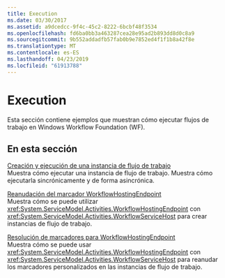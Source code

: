 ```yaml
---
title: Execution
ms.date: 03/30/2017
ms.assetid: a9dcedcc-9f4c-45c2-8222-6bcbf48f3534
ms.openlocfilehash: fd6ba0bb3a463287cea28e95ad2b893dd8d0c8a9
ms.sourcegitcommit: 9b552addadfb57fab0b9e7852ed4f1f1b8a42f8e
ms.translationtype: MT
ms.contentlocale: es-ES
ms.lasthandoff: 04/23/2019
ms.locfileid: "61913788"
---
```

# <a name="execution"></a>Execution
Esta sección contiene ejemplos que muestran cómo ejecutar flujos de trabajo en Windows Workflow Foundation (WF).  
  
## <a name="in-this-section"></a>En esta sección
  
 [Creación y ejecución de una instancia de flujo de trabajo](creating-and-running-a-workflow-instance.md)  
 Muestra cómo ejecutar una instancia de flujo de trabajo. Muestra cómo ejecutarla sincrónicamente y de forma asincrónica.  
  
 [Reanudación del marcador WorkflowHostingEndpoint](workflowhostingendpoint-resume-bookmark.md)  
 Muestra cómo se puede utilizar <xref:System.ServiceModel.Activities.WorkflowHostingEndpoint> con <xref:System.ServiceModel.Activities.WorkflowServiceHost> para crear instancias de flujo de trabajo.  
  
 [Resolución de marcadores para WorkflowHostingEndpoint](bookmark-resolver-for-workflowhostingendpoint.md)  
 Muestra cómo se puede usar <xref:System.ServiceModel.Activities.WorkflowHostingEndpoint> con <xref:System.ServiceModel.Activities.WorkflowServiceHost> para reanudar los marcadores personalizados en las instancias de flujo de trabajo.
